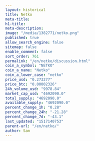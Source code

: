 ```yaml
---
layout: historical
title: Netko
meta-title: 
h1-title: 
meta-description: 
image: "/media/1382771/netko.png"
published: true
allow_search_engine: false
sitemap: false
enable_comment: false
sort_order: 761
permalink: "/en/netko/discussion.html"
coin_a_symbol: "NETKO"
coin_a_name: "Netko"
coin_a_lower_case: "netko"
price_usd: "0.273277"
price_btc: "0.00002326"
24h_volume_usd: "9978.84"
market_cap_usd: "4692090.0"
total_supply: "4692090.0"
available_supply: "4692090.0"
percent_change_1h: "0.28"
percent_change_24h: "-21.28"
percent_change_7d: "-43.1"
last_updated: "1517140753"
parent-url: "/en/netko/"
author: Sam
---
```


